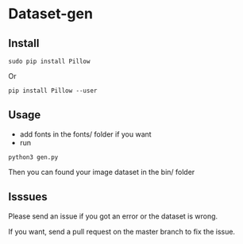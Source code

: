 # Dataset-gen


## Install
```
sudo pip install Pillow
```
Or
```
pip install Pillow --user
```

## Usage

- add fonts in the fonts/ folder if you want
- run
```
python3 gen.py
```

Then you can found your image dataset in the bin/ folder


## Isssues

Please send an issue if you got an error or the dataset is wrong.

If you want, send a pull request on the master branch to fix the issue.

